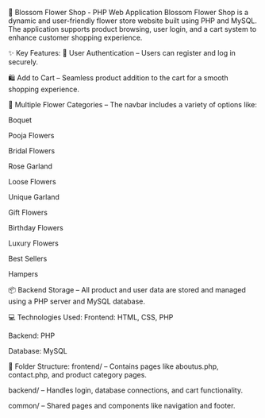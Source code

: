 🌸 Blossom Flower Shop - PHP Web Application Blossom Flower Shop is a dynamic and user-friendly flower store website built using PHP and MySQL. The application supports product browsing, user login, and a cart system to enhance customer shopping experience.

✨ Key Features: 🔐 User Authentication – Users can register and log in securely.

🛍 Add to Cart – Seamless product addition to the cart for a smooth shopping experience.

🌷 Multiple Flower Categories – The navbar includes a variety of options like:

Boquet

Pooja Flowers

Bridal Flowers

Rose Garland

Loose Flowers

Unique Garland

Gift Flowers

Birthday Flowers

Luxury Flowers

Best Sellers

Hampers

📦 Backend Storage – All product and user data are stored and managed using a PHP server and MySQL database.

💻 Technologies Used: Frontend: HTML, CSS, PHP

Backend: PHP

Database: MySQL

📁 Folder Structure: frontend/ – Contains pages like aboutus.php, contact.php, and product category pages.

backend/ – Handles login, database connections, and cart functionality.

common/ – Shared pages and components like navigation and footer.
